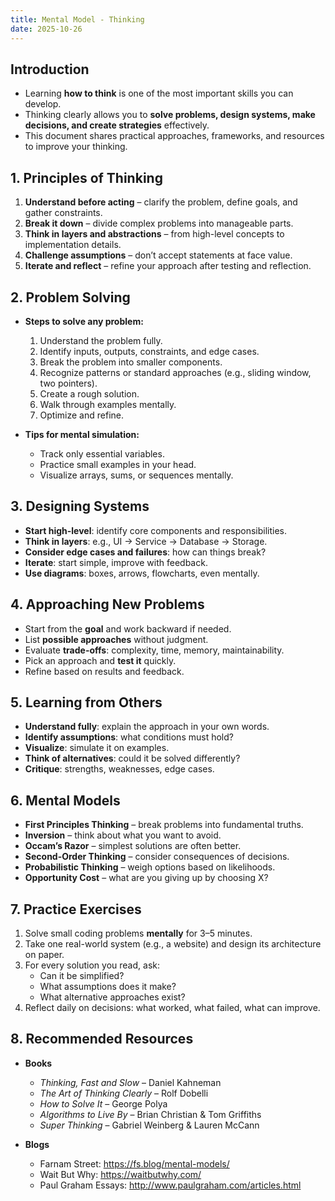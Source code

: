 ```yaml
---
title: Mental Model - Thinking
date: 2025-10-26
---
```


## Introduction

- Learning **how to think** is one of the most important skills you can develop.  
- Thinking clearly allows you to **solve problems, design systems, make decisions, and create strategies** effectively.  
- This document shares practical approaches, frameworks, and resources to improve your thinking.  

## 1. Principles of Thinking

1. **Understand before acting** – clarify the problem, define goals, and gather constraints.  
2. **Break it down** – divide complex problems into manageable parts.  
3. **Think in layers and abstractions** – from high-level concepts to implementation details.  
4. **Challenge assumptions** – don’t accept statements at face value.  
5. **Iterate and reflect** – refine your approach after testing and reflection.  

## 2. Problem Solving

- **Steps to solve any problem:**
  1. Understand the problem fully.
  2. Identify inputs, outputs, constraints, and edge cases.
  3. Break the problem into smaller components.
  4. Recognize patterns or standard approaches (e.g., sliding window, two pointers).
  5. Create a rough solution.
  6. Walk through examples mentally.
  7. Optimize and refine.

- **Tips for mental simulation:**
  - Track only essential variables.
  - Practice small examples in your head.
  - Visualize arrays, sums, or sequences mentally.

## 3. Designing Systems

- **Start high-level**: identify core components and responsibilities.  
- **Think in layers**: e.g., UI → Service → Database → Storage.  
- **Consider edge cases and failures**: how can things break?  
- **Iterate**: start simple, improve with feedback.  
- **Use diagrams**: boxes, arrows, flowcharts, even mentally.

## 4. Approaching New Problems

- Start from the **goal** and work backward if needed.  
- List **possible approaches** without judgment.  
- Evaluate **trade-offs**: complexity, time, memory, maintainability.  
- Pick an approach and **test it** quickly.  
- Refine based on results and feedback.

## 5. Learning from Others

- **Understand fully**: explain the approach in your own words.  
- **Identify assumptions**: what conditions must hold?  
- **Visualize**: simulate it on examples.  
- **Think of alternatives**: could it be solved differently?  
- **Critique**: strengths, weaknesses, edge cases.

## 6. Mental Models

- **First Principles Thinking** – break problems into fundamental truths.  
- **Inversion** – think about what you want to avoid.  
- **Occam’s Razor** – simplest solutions are often better.  
- **Second-Order Thinking** – consider consequences of decisions.  
- **Probabilistic Thinking** – weigh options based on likelihoods.  
- **Opportunity Cost** – what are you giving up by choosing X?

## 7. Practice Exercises

1. Solve small coding problems **mentally** for 3–5 minutes.  
2. Take one real-world system (e.g., a website) and design its architecture on paper.  
3. For every solution you read, ask:
   - Can it be simplified?
   - What assumptions does it make?
   - What alternative approaches exist?
4. Reflect daily on decisions: what worked, what failed, what can improve.

## 8. Recommended Resources

- **Books**
  - *Thinking, Fast and Slow* – Daniel Kahneman  
  - *The Art of Thinking Clearly* – Rolf Dobelli  
  - *How to Solve It* – George Polya  
  - *Algorithms to Live By* – Brian Christian & Tom Griffiths  
  - *Super Thinking* – Gabriel Weinberg & Lauren McCann  

- **Blogs**
  - Farnam Street: <https://fs.blog/mental-models/>  
  - Wait But Why: <https://waitbutwhy.com/>  
  - Paul Graham Essays: <http://www.paulgraham.com/articles.html>  
